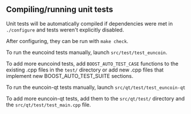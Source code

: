 Compiling/running unit tests
------------------------------------

Unit tests will be automatically compiled if dependencies were met in `./configure`
and tests weren't explicitly disabled.

After configuring, they can be run with `make check`.

To run the euncoind tests manually, launch `src/test/test_euncoin`.

To add more euncoind tests, add `BOOST_AUTO_TEST_CASE` functions to the existing
.cpp files in the `test/` directory or add new .cpp files that
implement new BOOST_AUTO_TEST_SUITE sections.

To run the euncoin-qt tests manually, launch `src/qt/test/test_euncoin-qt`

To add more euncoin-qt tests, add them to the `src/qt/test/` directory and
the `src/qt/test/test_main.cpp` file.
